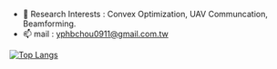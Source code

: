 - 🌱 Research Interests : Convex Optimization, UAV Communcation, Beamforming.
- 📫 mail : yphbchou0911@gmail.com.tw


[![Top Langs](https://github-readme-stats.vercel.app/api/top-langs/?username=EricccTaiwan&hide=jupyter%20notebook)](https://github.com/anuraghazra/github-readme-stats)

<!---
EricccTaiwan/EricccTaiwan is a ✨ special ✨ repository because its `README.md` (this file) appears on your GitHub profile.
You can click the Preview link to take a look at your changes.
--->
